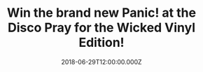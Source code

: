 ---
campaign-uuid: "c-b732b8fd-029e-4041-9b4d-8571be2e43d6"
type: "Competition"
category: "Gifts"
date: "2018-06-29T12:00:00.000Z"
end-date: "2018-07-29T23:59:00.000Z"
disable-form: false
is_promoted: false
has_entry_page: true
title: "Win the brand new Panic! at the Disco Pray for the Wicked Vinyl Edition!"
competition-description: "<p>After their number one album back in\_2016 Death Of A\
  \ Bachelor, Panic! at the Disco are back and we’ve got our hands on Panic!’s best\
  \ album yet and certainly the most well-produced: Pray for the Wicked Vinyl Edition\
  \ and we want to give it YOU!</p>\r\n<p>Want to indulge yourself into their new\
  \ hits? Click below for a chance to win!</p>"
hero-header: "Win the brand new Panic! at the Disco Pray for the Wicked Vinyl Edition!"
terms-confirmation: "N/A"
banner-img: "https://assets.expresslyapp.com/asset-3985e8e1-acfb-44e9-bf68-da375acf74db.jpg"
logo-left-href: "http://aaa.nme.com"
logo-left-image: "https://assets.expresslyapp.com/asset-380ce97d-7473-4751-a70f-6bab4a4f0999.jpg"
logo-left-title: "NME AAA"
bg-image-hero: "https://assets.expresslyapp.com/asset-f137d196-0142-40a7-aace-4b9907076fcc.jpg"
bg-image-first: "https://assets.expresslyapp.com/asset-ef28d322-38f3-4e8a-a5bc-421f2941863a.jpg"
section1-content: "<p>“Pray for the Wicked” is an homage to the successes and shortcomings\
  \ of Panic! at the Disco and their frontman, Brendon Urie.</p>\r\n<p>Two years after\
  \ their last album Death of a Bachelor was released, Pray for the Wicked has been\
  \ described as pop punk, alternative rock, emo and full of energy! Say Amen, High\
  \ Hopes, The Overpass or Dying in LA are some of their brand new tunes!</p>\r\n\
  <p>If you can’t wait to have the recent Panic! at the Disco album, now thanks to\
  \ NME AAA you can! because we’re giving away the brand new Panic! at the Disco Pray\
  \ for the Wicked Vinyl Edition to one our lucky NME AAA members! </p>\r\n<p>Maybe\
  \ its you? Enter the form below and it could be coming home with you!</p>"
entry-title: "Win the brand new Panic! at the Disco Pray for the Wicked Vinyl Edition!"
entry-content: "Enter the draw to win the brand new Panic! at the Disco Pray for the\
  \ Wicked Vinyl Edition by completing the form below before 23:59 on 29th July 2018."
has-winner: false
prize-description: "The brand new Panic! at the Disco Pray for the Wicked Vinyl Edition"
special-conditions: "Multiple entries are allowed up to one every day."
---